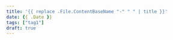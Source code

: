 ```yaml
---
title: '{{ replace .File.ContentBaseName "-" " " | title }}'
date: {{ .Date }}
tags: ["tag1"]
draft: true
---
```

